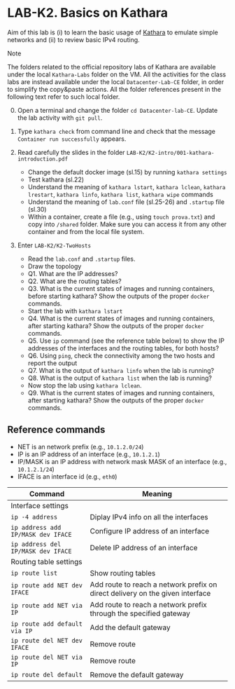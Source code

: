 # LAB-K2. Basics on Kathara

Aim of this lab is (i) to learn the basic usage of [Kathara](https://www.kathara.org) to emulate simple networks and (ii) to review basic IPv4 routing. 
>[!NOTE]
>The folders related to the official repository labs of Kathara are available under the local `Kathara-Labs` folder on the VM. 
All the activities for the class labs are instead available under the  local `Datacenter-Lab-CE` folder, in order to simplify the copy&paste actions. All the folder references present in the following text refer to such local folder.

0. Open a terminal and change the folder `cd Datacenter-lab-CE`. Update the lab activity with `git pull`.

1. Type `kathara check` from command line and check that the message `Container run successfully` appears. 
2. Read carefully the slides in the folder `LAB-K2/K2-intro/001-kathara-introduction.pdf`
   * Change the default docker image (sl.15) by running `kathara settings`
   * Test kathara (sl.22)
   * Understand the meaning of ``kathara lstart``, ``kathara lclean``, ``kathara lrestart``, ``kathara linfo``, `kathara list`, `kathara wipe` commands
   * Understand the meaning of `lab.conf` file (sl.25-26) and `.startup` file (sl.30)
   * Within a container, create a file (e.g., using `touch prova.txt`) and copy into `/shared` folder. Make sure you can access it from any other container and from the local file system.
3. Enter `LAB-K2/K2-TwoHosts` 
   * Read the `lab.conf` and `.startup` files. 
   * Draw the topology 
   * Q1. What are the IP addresses?
   * Q2. What are the routing tables?
   * Q3. What is the current states of images and running containers, before starting kathara? Show the outputs of the proper `docker` commands.
   * Start the lab with `kathara lstart`
   * Q4. What is the current states of images and running containers, after starting kathara? Show the outputs of the proper `docker` commands.
   * Q5. Use `ip` command (see the reference table below) to show the IP addresses of the interfaces and the routing tables, for both hosts? 
   * Q6. Using `ping`, check the connectivity among the two hosts and report the output
   * Q7. What is the output of `kathara linfo` when the lab is running?
   * Q8. What is the output of `kathara list` when the lab is running?
   * Now stop the lab using `kathara lclean`.
   * Q9. What is the current states of images and running containers, after starting kathara? Show the outputs of the proper `docker` commands.

## Reference commands

* NET is an network prefix (e.g., `10.1.2.0/24`)
* IP is an IP address of an interface (e.g., `10.1.2.1`)
* IP/MASK is an IP address with network mask MASK of an interface (e.g., `10.1.2.1/24`)
* IFACE is an interface id (e.g., `eth0`)

| Command | Meaning |
|----| ----|
| Interface settings|
| `ip -4 address`| Diplay IPv4 info on all the interfaces|
| `ip address add IP/MASK dev IFACE` | Configure IP address of an interface|
| `ip address del IP/MASK dev IFACE` | Delete IP address of an interface|
| Routing table settings |
| `ip route list`| Show routing tables |
| `ip route add NET dev IFACE` | Add route to reach a network prefix on direct delivery on the given interface|
| `ip route add NET via IP`| Add route to reach a network prefix through the specified gateway|
| `ip route add default via IP` | Add the default  gateway|
| `ip route del NET dev IFACE`| Remove route |
| `ip route del NET via IP`| Remove route|
| `ip route del default` | Remove the default gateway|



   


